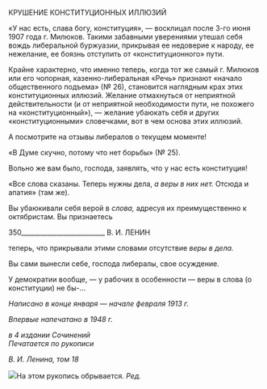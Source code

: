 КРУШЕНИЕ КОНСТИТУЦИОННЫХ ИЛЛЮЗИЙ

«У нас есть, слава богу, конституция», — восклицал после 3-го июня 1907 года г. Милюков. Такими забавными уверениями утешал себя вождь либеральной буржуазии, прикрывая ее недоверие к народу, ее нежелание, ее боязнь отступить от «конституци­онного» пути.

Крайне характерно, что именно теперь, когда тот же самый г. Милюков или его чо­порная, казенно-либеральная «Речь» признают «начало общественного подъема» (№ 26), становится наглядным крах этих конституционных иллюзий. Желание отмах­нуться от неприятной действительности (и от неприятной необходимости пути, не по­хожего на «конституционный»), — желание убаюкать себя и других «конституцион­ными» словечками, вот в чем основа этих иллюзий.

А посмотрите на отзывы либералов о текущем моменте!

«В Думе скучно, потому что нет борьбы» (№ 25).

Вольно же вам было, господа, заявлять, что у нас есть конституция!

«Все слова сказаны. Теперь нужны дела, _а веры в них нет._ Отсюда и апатия» (там же).

Вы убаюкивали себя верой в _слова,_ адресуя их преимущественно к октябристам. Вы признаетесь

  

350__________________________ В. И. ЛЕНИН

теперь, что прикрывали этими словами отсутствие _веры в дела._

Вы сами вынесли себе, господа либералы, свое осуждение.

У демократии вообще, — у рабочих в особенности — веры в слова (о конституции) не бы-...

_Написано в конце января_ — _начале февраля 1913 г._

_Впервые напечатано в 1948 г._

_в 4 издании Сочинений                                                                   Печатается по рукописи_

_В. И. Ленина, том 18_

![](file:///C:/Users/bot32/AppData/Local/Temp/msohtmlclip1/01/clip_image001.png)На этом рукопись обрывается. _Ред._
